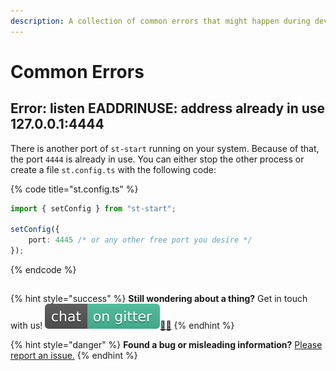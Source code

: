```yaml
---
description: A collection of common errors that might happen during development.
---
```


# Common Errors

## Error: listen EADDRINUSE: address already in use 127.0.0.1:4444

There is another port of `st-start` running on your system. Because of that, the port `4444` is already in use. You can either stop the other process or create a file `st.config.ts` with the following code:

{% code title="st.config.ts" %}
```typescript
import { setConfig } from "st-start";

setConfig({
    port: 4445 /* or any other free port you desire */
});
```
{% endcode %}

## 



{% hint style="success" %}
**Still wondering about a thing?** Get in touch with us! [![](.gitbook/assets/gitter.svg)](https://gitter.im/springtype-official/springtype?utm_source=badge&utm_medium=badge&utm_campaign=pr-badge)[💬](https://emojipedia.org/speech-balloon/)[🤓](https://emojipedia.org/nerd-face/)
{% endhint %}

{% hint style="danger" %}
**Found a bug or misleading information?** [Please report an issue.](https://github.com/springtype-org/springtype/issues)
{% endhint %}

